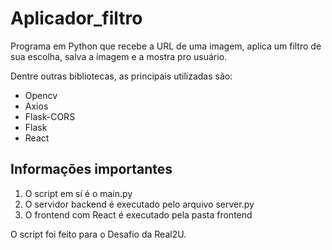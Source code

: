 # Aplicador_filtro
Programa em Python que recebe a URL de uma imagem, aplica um filtro de sua escolha, salva a imagem e a mostra pro usuário.

Dentre outras bibliotecas, as principais utilizadas são:
* Opencv
* Axios
* Flask-CORS
* Flask
* React

## Informações importantes
1. O script em sí é o main.py
2. O servidor backend é executado pelo arquivo server.py
3. O frontend com React é executado pela pasta frontend

O script foi feito para o Desafio da Real2U.
